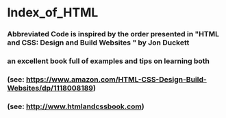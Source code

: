 # Index_of_HTML
### Abbreviated Code is inspired by the order presented in "HTML and CSS: Design and Build Websites " by Jon Duckett
### an excellent book full of examples and tips on learning both 
### (see: https://www.amazon.com/HTML-CSS-Design-Build-Websites/dp/1118008189)
### (see: http://www.htmlandcssbook.com)
